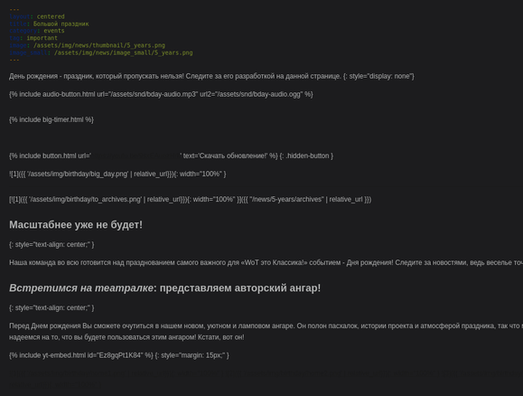 ```yaml
---
layout: centered
title: Большой праздник
category: events
tag: important
image: /assets/img/news/thumbnail/5_years.png
image_small: /assets/img/news/image_small/5_years.png
---
```

День рождения - праздник, который пропускать нельзя! Следите за его разработкой на данной странице.
{: style="display: none"}

{% include audio-button.html url="/assets/snd/bday-audio.mp3" url2="/assets/snd/bday-audio.ogg" %}
<!-- Для корректной работы во всех браузерах нужно закинуть файл в mp3 и ogg/vorbis.
Коммент можно убрать -->
<!-- да пусть будет как пасхалка, может кто-то поржекает =) -->

<!-- Перед таймером обязательно должно быть что-то блочное, без него съезжает кнопка аудио -->
<div style="height: 1px"></div>

{% include big-timer.html %}

<br>

{% include button.html url='https://youtu.be/9sxEAuozHrk' text='Скачать обновление!' %}
{: .hidden-button }

![1]({{ '/assets/img/birthday/big_day.png' | relative_url}}){: width="100%" }

---

[![1]({{ '/assets/img/birthday/to_archives.png' | relative_url}}){: width="100%" }]({{ "/news/5-years/archives" | relative_url }})

## Масштабнее уже не будет!
{: style="text-align: center;" }

Наша команда во всю готовится над празднованием самого важного для «WoT это Классика!» событием - Дня рождения! Следите за новостями, ведь веселье точно начинается!

## *Встретимся на театралке*: представляем авторский ангар!
{: style="text-align: center;" }

Перед Днем рождения Вы сможете очутиться в нашем новом, уютном и ламповом ангаре. Он полон пасхалок, истории проекта и атмосферой праздника, так что мы очень надеемся на то, что вы будете пользоваться этим ангаром! Кстати, вот он!

{% include yt-embed.html id="Ez8gqPt1K84" %}
{: style="margin: 15px;" }

[![1]({{ '/assets/img/birthday/home1.png' | relative_url}}){: width="100%" }](/assets/img/birthday/home1.png)
[![2]({{ '/assets/img/birthday/home2.png' | relative_url}}){: width="100%" }](/assets/img/birthday/home2.png)
[![3]({{ '/assets/img/birthday/home3.png' | relative_url}}){: width="100%" }](/assets/img/birthday/home3.png)

<style>
  body {
    color: #b1b2b2;
    font: 12px / 20px Arial, "Helvetica CY", Helvetica, sans-serif;
    background: url(/assets/img/birthday/wotc_bd_bg.png) top no-repeat, url(/assets/img/sparkles-ny.png) 50% 0 #1c1c1e;
    min-width: 1000px;
  }
  .hidden-button {
    display: none;
  }
  .content-wrapper {
    width: 955px;
    margin: 0 auto;
    position: relative;
  }
  .content {
    clear: both;
    margin: 0px auto;
    padding: 0;
    position: relative;
    width: 715px;
  }
  .b-cluster-lite {
    display: none;
  }
  .wotc-logo {
    background: url(/assets/img/wotc_logo_5years.png);
    background-size: 100% 100%;
    display: block;
    width: 366px;
    height: 214px;
    margin: auto;
  }
</style>
